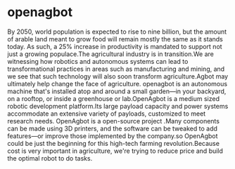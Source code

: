 # openagbot
 By 2050, world population is expected to rise to nine billion, but the amount of arable land meant to grow food will remain mostly the same as it stands today. As such, a 25% increase in productivity is mandated to support not just a growing populace.The agricultural industry is in transition.We are witnessing how robotics and autonomous systems can lead to transformational practices in areas such as manufacturing and mining, and we see that such technology will also soon transform agriculture.Agbot may ultimately help change the face of agriculture.  openagbot is an autonomous machine that's installed atop and around a small garden—in your backyard, on a rooftop, or inside a greenhouse or lab.OpenAgbot is a medium sized robotic development platform.Its large payload capacity and power systems accommodate an extensive variety of payloads, customized to meet research needs.  OpenAgbot is a open-source project .Many components can be made using 3D printers, and the software can be tweaked to add features—or improve those implemented by the company.so OpenAgbot could be just the beginning for this high-tech farming revolution.Because cost is very important in agriculture, we're trying to reduce price and build the optimal robot to do tasks.
